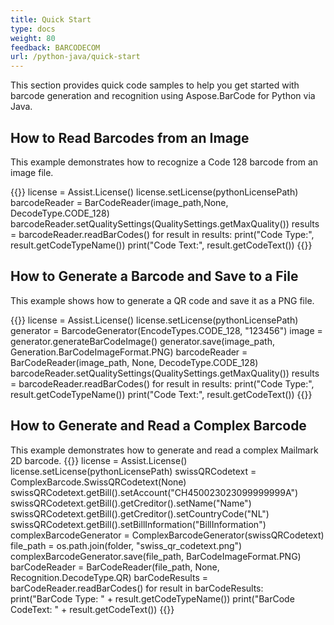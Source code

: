 ```yaml
---
title: Quick Start
type: docs
weight: 80
feedback: BARCODECOM
url: /python-java/quick-start
---
```


This section provides quick code samples to help you get started with barcode 
generation and recognition using Aspose.BarCode for Python via Java.

## **How to Read Barcodes from an Image**
This example demonstrates how to recognize a Code 128 barcode from an image file.

{{<highlight python>}}
    license = Assist.License()
    license.setLicense(pythonLicensePath)
    barcodeReader = BarCodeReader(image_path,None, DecodeType.CODE_128)
    barcodeReader.setQualitySettings(QualitySettings.getMaxQuality())
    results = barcodeReader.readBarCodes()
    for result in results:
        print("Code Type:", result.getCodeTypeName())
        print("Code Text:", result.getCodeText())
{{</highlight>}}

## **How to Generate a Barcode and Save to a File**
This example shows how to generate a QR code and save it as a PNG file.

{{<highlight python>}}
    license = Assist.License()
    license.setLicense(pythonLicensePath)
    generator = BarcodeGenerator(EncodeTypes.CODE_128, "123456")
    image = generator.generateBarCodeImage()
    generator.save(image_path, Generation.BarCodeImageFormat.PNG)
    barcodeReader = BarCodeReader(image_path, None, DecodeType.CODE_128)
    barcodeReader.setQualitySettings(QualitySettings.getMaxQuality())
    results = barcodeReader.readBarCodes()
    for result in results:
        print("Code Type:", result.getCodeTypeName())
        print("Code Text:", result.getCodeText())
{{</highlight>}}

## **How to Generate and Read a Complex Barcode**
This example demonstrates how to generate and read a complex Mailmark 2D barcode.
{{<highlight python>}}
    license = Assist.License()
    license.setLicense(pythonLicensePath)
    swissQRCodetext = ComplexBarcode.SwissQRCodetext(None)
    swissQRCodetext.getBill().setAccount("CH450023023099999999A")
    swissQRCodetext.getBill().getCreditor().setName("Name")
    swissQRCodetext.getBill().getCreditor().setCountryCode("NL")
    swissQRCodetext.getBill().setBillInformation("BillInformation")
    complexBarcodeGenerator = ComplexBarcodeGenerator(swissQRCodetext)
    file_path = os.path.join(folder, "swiss_qr_codetext.png")
    complexBarcodeGenerator.save(file_path, BarCodeImageFormat.PNG)
    barCodeReader = BarCodeReader(file_path, None, Recognition.DecodeType.QR)
    barCodeResults = barCodeReader.readBarCodes()
    for result in barCodeResults:
        print("BarCode Type: " + result.getCodeTypeName())
        print("BarCode CodeText: " + result.getCodeText())
{{</highlight>}}




